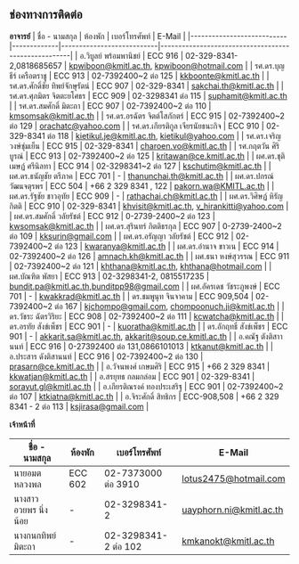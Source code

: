 
## ช่องทางการติดต่อ

**อาจารย์**
| ชื่อ - นามสกุล               | ห้องพัก       | เบอร์โทรศัพท์                | E-Mail                                              |
|---------------------------|-------------|---------------------------|-----------------------------------------------------|
| อ.วิบูลย์ พร้อมพานิชย์          | ECC 916     | 02-329-8341-2,0818685657             | kpwiboon@kmitl.ac.th, kpwiboon@hotmail.com          |
| รศ.ดร.บุญธีร์ เครือตราชู       | ECC 913     | 02-7392400~2 ต่อ 125       | kkboonte@kmitl.ac.th                                |
| รศ.ดร.ศักดิ์ชัย ทิพย์จักษุรัตน์     | ECC 907     | 02-329-8341               | sakchai.th@kmitl.ac.th                              |
| รศ.ดร.ศุภมิตร จิตตะยโศธร     | ECC 909     | 02-3298341 ต่อ 115         | suphamit@kmitl.ac.th                                |
| รศ.ดร.สมศักดิ์ มิตะถา         | ECC 907     | 02-7392400~2 ต่อ 110       | kmsomsak@kmitl.ac.th                                |
| รศ.ดร.อรฉัตร จิตต์โสภักตร์     | ECC 915     | 02-7392400~2 ต่อ 129       | orachatc@yahoo.com                                  |
| รศ.ดร.เกียรติกูล เจียรนัยธนะกิจ | ECC 910     | 02-329-8341 ต่อ 118        | kietikul.je@kmitl.ac.th, kietikul@yahoo.com         |
| รศ.ดร.เจริญ วงษ์ชุ่มเย็น       | ECC 915     | 02-329-8341               | charoen.vo@kmitl.ac.th                              |
| รศ.กฤตวัน ศิริบูรณ์            | ECC 913     | 02-7392400~2 ต่อ 125       | kritawan@ce.kmitl.ac.th                             |
| ผศ.ดร.ชุติเมษฏ์ ศรีนิลทา       | ECC 914     | 02-3298341~2 ต่อ 127       | kschutim@kmitl.ac.th                                |
| ผศ.ดร.ธนัญชัย ตรีภาค         | ECC 701     | -                         | thanunchai.th@kmitl.ac.th                           |
| ผศ.ดร.ปกรณ์ วัฒนจตุรพร       | ECC 504     | +66 2 329 8341 , 122      | pakorn.wa@KMITL.ac.th                               |
| ผศ.ดร.รัฐชัย ชาวอุทัย         | ECC 909     | -                         | rathachai.ch@kmitl.ac.th                            |
| ผศ.ดร.วิศิษฏ์ หิรัญกิตติ         | ECC 910     | 02-329-8341               | khvisit@kmitl.ac.th, v_hirankitti@yahoo.com         |
| ผศ.ดร.สมศักดิ์ วลัยรัชต์        | ECC 912     | 0-2739-2400~2 ต่อ 123      | kwsomsak@kmitl.ac.th                                |
| ผศ.ดร.สุรินทร์ กิตติธรกุล       | ECC 907     | 0-2739-2400~2 ต่อ 109      | kksurin@gmail.com                                   |
| ผศ.ดร.อรัญญา วลัยรัชต์        | ECC 912     | 02-7392400~2 ต่อ 123       | kwaranya@kmitl.ac.th                                |
| ผศ.ดร.อำนาจ ขาวเน         | ECC 914     | 02-7392400~2 ต่อ 126       | amnach.kh@kmitl.ac.th                               |
| ผศ.ธนา หงษ์สุวรรณ           | ECC 911     | 02-7392400~2 ต่อ 121       | khthana@kmitl.ac.th, khthana@hotmail.com            |
| ผศ.บัณฑิต พัสยา              | ECC 913     | 02-3298341-2, 0815517235  | bundit.pa@kmitl.ac.th,bunditpp98@gmail.com          |
| ผศ.อัครเดช วัชระภูพงษ์        | ECC 701     | -                         | kwakkrad@kmitl.ac.th                                |
| ดร.ชมพูนุท จินจาคาม          | ECC 909,504 | 02-7392400~2 ต่อ 167       | kjchompo@gmail.com, chompoonuch.ji@kmitl.ac.th      |
| ดร.วัชระ ฉัตรวิริยะ           | ECC 908     | 02-7392400~2 ต่อ 111       | kcwatcha@kmitl.ac.th                                |
| ดร.อรทัย สังข์เพ็ชร           | ECC 901     | -                         | kuoratha@kmitl.ac.th                                |
| ดร.อักฤทธิ์ สังข์เพ็ชร          | ECC 901     | -                         | akkarit.sa@kmitl.ac.th, akkarit@soup.ce.kmitl.ac.th |
| อ.คณัฐ ตังติสาานนท์           | ECC 916     | 0-27392400 ต่อ 131,0866101013         | ktkanut@kmitl.ac.th                                 |
| อ.ประสาร ดังติสานนท์         | ECC 916     | 02-7392400~2 ต่อ 130       | prasarn@ce.kmitl.ac.th                              |
| อ.วัจนพงศ์ เกษมศิริ           | ECC 915     | +66 2 329 8341            | kkwatjan@kmitl.ac.th                                |
| อ.สรยุทธ กลมกล่อม           | ECC 901     | 02-329-8341               | sorayut.gl@kmitl.ac.th                              |
| อ.เกียรติณรงค์ ทองประเสริฐ    | ECC 901     | 02-7392400~2 ต่อ 107       | ktkiatna@kmitl.ac.th                                |
| อ.จิระศักดิ์ สิทธิกร            | ECC-908,508 | +66 2 329 8341 - 2 ต่อ 113 | ksjirasa@gmail.com                                  |


**เจ้าหน้าที่**

| ชื่อ - นามสกุล               | ห้องพัก       | เบอร์โทรศัพท์                | E-Mail                                              |
|---------------------------|-------------|---------------------------|-----------------------------------------------------|
| นายอมต หลวงพล             | ECC 602     | 02-7373000 ต่อ 3910        | lotus2475@hotmail.com                               |
| นางสาวอวยพร นิ่งน้อย         | -           | 02-3298341-2              | uayphorn.ni@kmitl.ac.th                             |
| นางกนกทิพย์ มิตะถา           | -           | 02-3298341-2 ต่อ 102       | kmkanokt@kmitl.ac.th                                |
